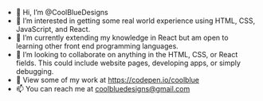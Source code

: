 - 👋 Hi, I’m @CoolBlueDesigns
- 👀 I’m interested in getting some real world experience using HTML, CSS, JavaScript, and React.
- 🌱 I’m currently extending my knowledge in React but am open to learning other front end programming languages. 
- 💞️ I’m looking to collaborate on anything in the HTML, CSS, or React fields. This could include website pages, developing apps, or simply debugging.
- 👀 View some of my work at https://codepen.io/coolblue
- 📫 You can reach me at coolbluedesigns@gmail.com

<!---
CoolBlueDesigns/CoolBlueDesigns is a ✨ special ✨ repository because its `README.md` (this file) appears on your GitHub profile.
You can click the Preview link to take a look at your changes.
--->
